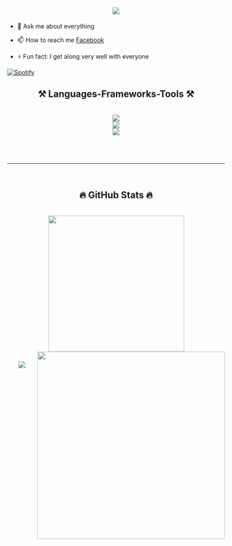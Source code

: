 <h1 align="center">
    <img src="https://readme-typing-svg.herokuapp.com/?font=Righteous&size=35&center=true&vCenter=true&width=500&height=70&duration=4000&lines=Hi+fellows+👋;+I'm+Phuc+Nguyen!;" />
</h1>

- 💬 Ask me about everything

- 📫 How to reach me <a href="https://www.facebook.com/nguyenphuc.22821" rel="nofollow">Facebook</a>

- ⚡ Fun fact: I get along very well with everyone

[![Spotify](https://spotify-github-readme.vercel.app/api/spotify)](https://open.spotify.com/collection/tracks)

<h2 align="center">⚒️ Languages-Frameworks-Tools ⚒️</h2>
<br/>
<div align="center">
    <img src="https://skillicons.dev/icons?i=nodejs,github,gitlab,mongodb" /><br>
  <img src="https://skillicons.dev/icons?i=react,javascript,typescript,java,php" /><br>
    <img src="https://skillicons.dev/icons?i=jenkins,bootstrap,mysql,html,css,vscode,git" />
</div>
  <br/><br/><br/>

<hr/>
<br>
<h2 align="center">🔥 GitHub Stats 🔥</h2>
<!-- https://github.com/anuraghazra/github-readme-stats -->
<br>
<div align=center>
  <a href="#" title="PhucNguyen228">
    <img width="315" align="center" src="https://github-readme-stats.vercel.app/api/top-langs/?username=PhucNguyen228&hide=c%23%2b%2b,Cuda&title_color=61dafb&text_color=ffffff&icon_color=61dafb&bg_color=20232a&langs_count=8&layout=compact&border_color=61dafb&hide_border=true" />
  </a>
  <a href="#" title="PhucNguyen228">
    <img align="right" width="434" src="https://github-readme-stats.vercel.app/api?username=PhucNguyen228&show_icons=true&theme=react&border_color=61dafb&hide_border=true" />
  </a>
</div>


<h3 align="center">
    <img src="https://readme-typing-svg.herokuapp.com/?font=Righteous&size=25&center=true&vCenter=true&width=500&height=70&duration=4000&lines=Thanks+for+visiting!+👋;+Shoot+me+a+message+on+Linkedin!;I'm+always+down+to+collab+:)">
</h3>

